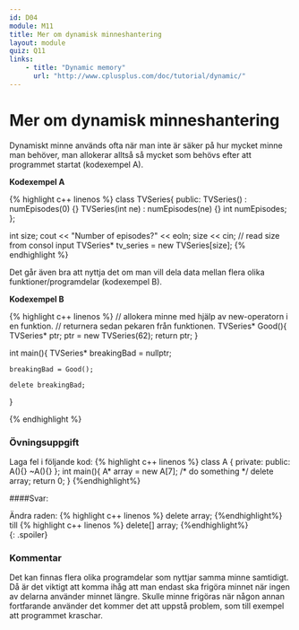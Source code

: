 ```yaml
---
id: D04
module: M11
title: Mer om dynamisk minneshantering
layout: module
quiz: Q11
links:
    - title: "Dynamic memory"
      url: "http://www.cplusplus.com/doc/tutorial/dynamic/"
---
```


# Mer om dynamisk minneshantering

Dynamiskt minne används ofta när man inte är säker på hur mycket minne man behöver, man allokerar alltså så mycket som behövs efter att programmet startat (kodexempel A).

__Kodexempel A__

{% highlight c++ linenos %}
class TVSeries{
public:
    TVSeries() : numEpisodes(0) {}
    TVSeries(int ne) : numEpisodes(ne) {}
    int numEpisodes;
};
 
int size;
cout << "Number of episodes?" << eoln;
size << cin;	// read size from consol input
TVSeries* tv_series = new TVSeries[size];
{% endhighlight %}

Det går även bra att nyttja det om man vill dela data mellan flera olika funktioner/programdelar (kodexempel B).

__Kodexempel B__

{% highlight c++ linenos %}
// allokera minne med hjälp av new-operatorn i en funktion.
// returnera sedan pekaren från funktionen.
TVSeries* Good(){
    TVSeries* ptr;
    ptr = new TVSeries(62);
    return ptr;
}
 
int main(){
    TVSeries* breakingBad = nullptr;
 
    breakingBad = Good();
 
    delete breakingBad;
}

{% endhighlight %}


### Övningsuppgift 
Laga fel i följande kod:
{% highlight c++ linenos %}
class A {
private:
public:
   A(){}
   ~A(){}
};
int main(){
   A* array = new A[7];
   /* do something */
   delete array;
   return 0;
}
{%endhighlight%}

####Svar:

<div>
Ändra raden:
{% highlight c++ linenos %}
delete array;
{%endhighlight%}
till
{% highlight c++ linenos %}
delete[] array;
{%endhighlight%}
</div>
{: .spoiler}

### Kommentar

Det kan finnas flera olika programdelar som nyttjar samma minne samtidigt.
Då är det viktigt att komma ihåg att man endast ska frigöra minnet när ingen av delarna använder minnet längre.
Skulle minne frigöras när någon annan fortfarande använder det kommer det att uppstå problem, som till exempel att programmet kraschar.

